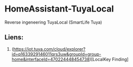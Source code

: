 # HomeAssistant-TuyaLocal
Reverse ingeneering TuyaLocal (SmartLife Tuya)

## Liens:

 1. (https://iot.tuya.com/cloud/explorer?id=p1633929146011qrs3uw&groupId=group-home&interfaceId=470224448454738)[LocalKey Finding]